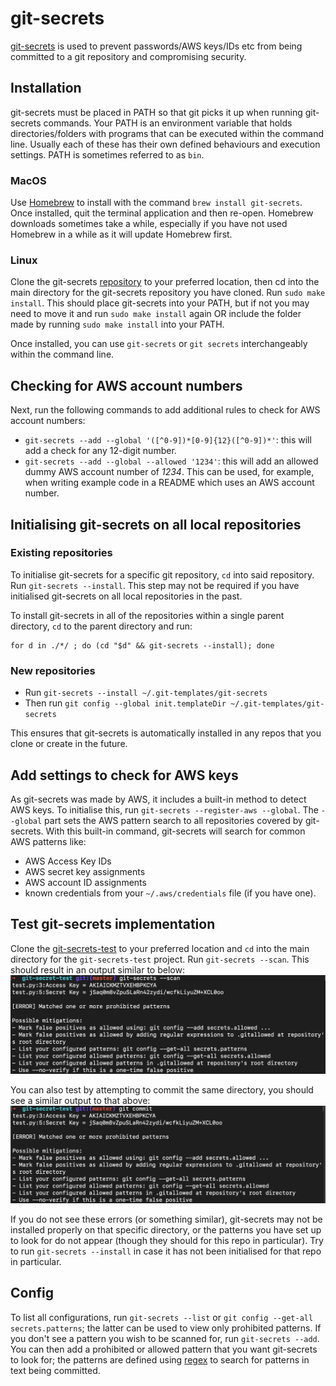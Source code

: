 # git-secrets

[git-secrets](https://github.com/awslabs/git-secrets) is used to prevent passwords/AWS keys/IDs etc from being committed to a git repository and compromising security.

## Installation
git-secrets must be placed in PATH so that git picks it up when running git-secrets commands.
Your PATH is an environment variable that holds directories/folders with programs that can be executed within the command line.
Usually each of these has their own defined behaviours and execution settings. PATH is sometimes referred to as `bin`.

### MacOS
Use [Homebrew](https://brew.sh/) to install with the command `brew install git-secrets`. Once installed, quit the terminal application and then re-open.
Homebrew downloads sometimes take a while, especially if you have not used Homebrew in a while as it will update Homebrew first.
### Linux
Clone the git-secrets [repository](https://github.com/awslabs/git-secrets) to your preferred location, then cd into the main directory for the git-secrets repository you have cloned.
Run `sudo make install`.
This should place git-secrets into your PATH, but if not you may need to move it and run `sudo make install` again OR include the folder made by running `sudo make install` into your PATH.

Once installed, you can use `git-secrets` or `git secrets` interchangeably within the command line.

## Checking for AWS account numbers

Next, run the following commands to add additional rules to check for AWS account numbers:
* `git-secrets --add --global '([^0-9])*[0-9]{12}([^0-9])*'`: this will add a check for any 12-digit number.
* `git-secrets --add --global --allowed '1234'`: this will add an allowed dummy AWS account number of *1234*. This can be used, for example, when writing example code in a README which uses an AWS account number.

## Initialising git-secrets on all local repositories

### Existing repositories

To initialise git-secrets for a specific git repository, `cd` into said repository. Run `git-secrets --install`. This step may not be required if you have initialised git-secrets on all local repositories in the past.

To install git-secrets in all of the repositories within a single parent directory, `cd` to the parent directory and run:

```
for d in ./*/ ; do (cd "$d" && git-secrets --install); done
```

### New repositories

* Run `git-secrets --install ~/.git-templates/git-secrets`
* Then run `git config --global init.templateDir ~/.git-templates/git-secrets`

This ensures that git-secrets is automatically installed in any repos that you clone or create in the future.

## Add settings to check for AWS keys
As git-secrets was made by AWS, it includes a built-in method to detect AWS keys. To initialise this, run `git-secrets --register-aws --global`.
The `--global` part sets the AWS pattern search to all repositories covered by git-secrets.
With this built-in command, git-secrets will search for common AWS patterns like:
* AWS Access Key IDs
* AWS secret key assignments
* AWS account ID assignments
* known credentials from your `~/.aws/credentials` file (if you have one).

## Test git-secrets implementation

Clone the [git-secrets-test](https://github.com/trenchesofit/git-secret-test) to your preferred location and `cd` into the main directory for the `git-secrets-test` project.
Run `git-secrets --scan`. This should result in an output similar to below:
![image](images/git-secrets-test-scan.png)

You can also test by attempting to commit the same directory, you should see a similar output to that above:
![image](images/git-secrets-test-commit.png)

If you do not see these errors (or something similar), git-secrets may not be installed properly on that specific directory, or the patterns you have set up to look for do not appear (though they should for this repo in particular).
Try to run `git-secrets --install` in case it has not been initialised for that repo in particular.

## Config
To list all configurations, run `git-secrets --list` or `git config --get-all secrets.patterns`; the latter can be used to view only prohibited patterns.
If you don't see a pattern you wish to be scanned for, run `git-secrets --add`. You can then add a prohibited or allowed pattern that you want git-secrets to look for; the patterns are defined using [regex](https://regexr.com/) to search for patterns in text being committed.

